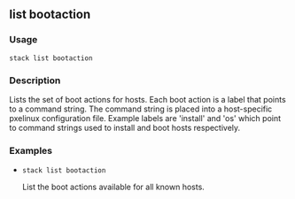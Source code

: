 ## list bootaction

### Usage

`stack list bootaction`

### Description

Lists the set of boot actions for hosts. Each boot action is a label
	that points to a command string. The command string is placed into
	a host-specific pxelinux configuration file. Example labels are
	'install' and 'os' which point to command strings used to install
	and boot hosts respectively.

### Examples

* `stack list bootaction`

   List the boot actions available for all known hosts.



